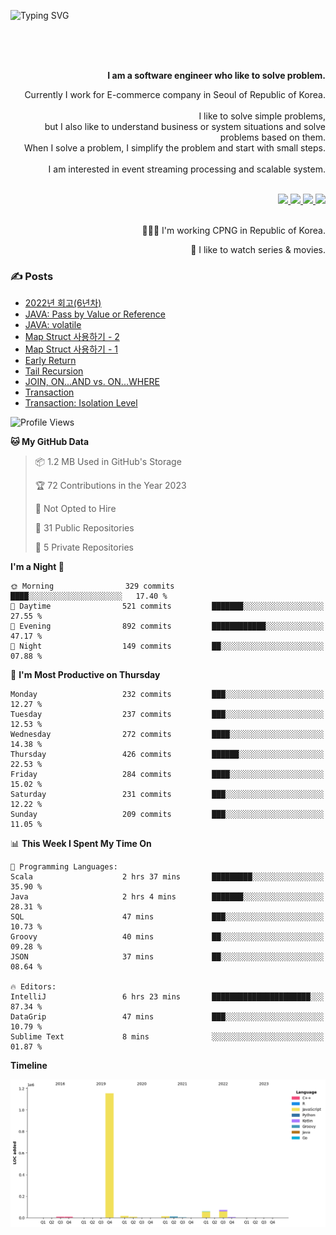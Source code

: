 ![Typing SVG](https://readme-typing-svg.herokuapp.com/?lines=Hello,+I'm+Changkwon+😎&height=150&width=1024&size=40&color=458588&background=282828&center=true&vCenter=true&multiline=false&duration=2000&pause=0)

<div align=right>
  <br/>
  <br/>  
  <br/>
  
  **I am a software engineer who like to solve problem.**<br/>
  
  Currently I work for E-commerce company in Seoul of Republic of Korea.<br/>
  <br/>
  I like to solve simple problems,<br/>
  but I also like to understand business or system situations and solve problems based on them.<br/>
  When I solve a problem, I simplify the problem and start with small steps.<br/>
  <br/>
  I am interested in event streaming processing and scalable system.<br/>
  <br/>
  
  <a href="https://about.spearkkk.dev/" target="_blank">
    <img src="https://img.shields.io/badge/website-305D61.svg?&style=for-the-badge&logo=About.me&logoColor=ffffff&labelColor=305D61&logoWidth=20"/>
  </a>
  <a href="https://www.linkedin.com/in/changkwon-jeong-754376135/" target="_blank">
    <img src="https://img.shields.io/badge/LinkedIn-305D61.svg?&style=for-the-badge&logo=linkedin&logoColor=ffffff&labelColor=305D61&logoWidth=20"/>
  </a>
  <a href="https://about.spearkkk.dev/resume/" target="_blank">
    <img src="https://img.shields.io/badge/resume-305D61.svg?&style=for-the-badge&logo=ReadtheDocs&logoColor=ffffff&labelColor=305D61&logoWidth=20"/>
  </a>
  <a href="https://spearkkk.dev/" target="_blank">
    <img src="https://img.shields.io/badge/blog-305D61.svg?&style=for-the-badge&logo=ReadtheDocs&logoColor=ffffff&labelColor=305D61&logoWidth=20"/>
  </a>
  
  <br/>
  <br/>
  
  👨🏼‍💻 I'm working CPNG in Republic of Korea.
  <br/>
  
  🍿 I like to watch series & movies.
  <br/>

</div>
  
<div align=left>
  
  <div>
    
  ### ✍️ Posts
    
  </div>
  
  <!-- BLOGPOSTS:START -->
- [2022년 회고(6년차)](https://spearkkk.dev/6년차-회고)
- [JAVA: Pass by Value or Reference](https://spearkkk.dev/java-pass-by-value-or-reference)
- [JAVA: volatile](https://spearkkk.dev/java-volatile)
- [Map Struct 사용하기 - 2](https://spearkkk.dev/map-struct-2)
- [Map Struct 사용하기 - 1](https://spearkkk.dev/map-struct-1)
- [Early Return](https://spearkkk.dev/early-return)
- [Tail Recursion](https://spearkkk.dev/tail-recursion)
- [JOIN, ON...AND vs. ON...WHERE](https://spearkkk.dev/join-on-and-on-where)
- [Transaction](https://spearkkk.dev/transaction)
- [Transaction: Isolation Level](https://spearkkk.dev/transaction-isolation-level)
<!-- BLOGPOSTS:END -->

  
<!--START_SECTION:waka-->
![Profile Views](http://img.shields.io/badge/Profile%20Views-0-blue)

**🐱 My GitHub Data** 

> 📦 1.2 MB Used in GitHub's Storage 
 > 
> 🏆 72 Contributions in the Year 2023
 > 
> 🚫 Not Opted to Hire
 > 
> 📜 31 Public Repositories 
 > 
> 🔑 5 Private Repositories 
 > 
**I'm a Night 🦉** 

```text
🌞 Morning                329 commits         ████░░░░░░░░░░░░░░░░░░░░░   17.40 % 
🌆 Daytime                521 commits         ███████░░░░░░░░░░░░░░░░░░   27.55 % 
🌃 Evening                892 commits         ████████████░░░░░░░░░░░░░   47.17 % 
🌙 Night                  149 commits         ██░░░░░░░░░░░░░░░░░░░░░░░   07.88 % 
```
📅 **I'm Most Productive on Thursday** 

```text
Monday                   232 commits         ███░░░░░░░░░░░░░░░░░░░░░░   12.27 % 
Tuesday                  237 commits         ███░░░░░░░░░░░░░░░░░░░░░░   12.53 % 
Wednesday                272 commits         ████░░░░░░░░░░░░░░░░░░░░░   14.38 % 
Thursday                 426 commits         ██████░░░░░░░░░░░░░░░░░░░   22.53 % 
Friday                   284 commits         ████░░░░░░░░░░░░░░░░░░░░░   15.02 % 
Saturday                 231 commits         ███░░░░░░░░░░░░░░░░░░░░░░   12.22 % 
Sunday                   209 commits         ███░░░░░░░░░░░░░░░░░░░░░░   11.05 % 
```


📊 **This Week I Spent My Time On** 

```text
💬 Programming Languages: 
Scala                    2 hrs 37 mins       █████████░░░░░░░░░░░░░░░░   35.90 % 
Java                     2 hrs 4 mins        ███████░░░░░░░░░░░░░░░░░░   28.31 % 
SQL                      47 mins             ███░░░░░░░░░░░░░░░░░░░░░░   10.73 % 
Groovy                   40 mins             ██░░░░░░░░░░░░░░░░░░░░░░░   09.28 % 
JSON                     37 mins             ██░░░░░░░░░░░░░░░░░░░░░░░   08.64 % 

🔥 Editors: 
IntelliJ                 6 hrs 23 mins       ██████████████████████░░░   87.34 % 
DataGrip                 47 mins             ███░░░░░░░░░░░░░░░░░░░░░░   10.79 % 
Sublime Text             8 mins              ░░░░░░░░░░░░░░░░░░░░░░░░░   01.87 % 
```

**Timeline**

![Lines of Code chart](https://raw.githubusercontent.com/spearkkk/spearkkk/main/assets/bar_graph.png)


<!--END_SECTION:waka-->
</div>

